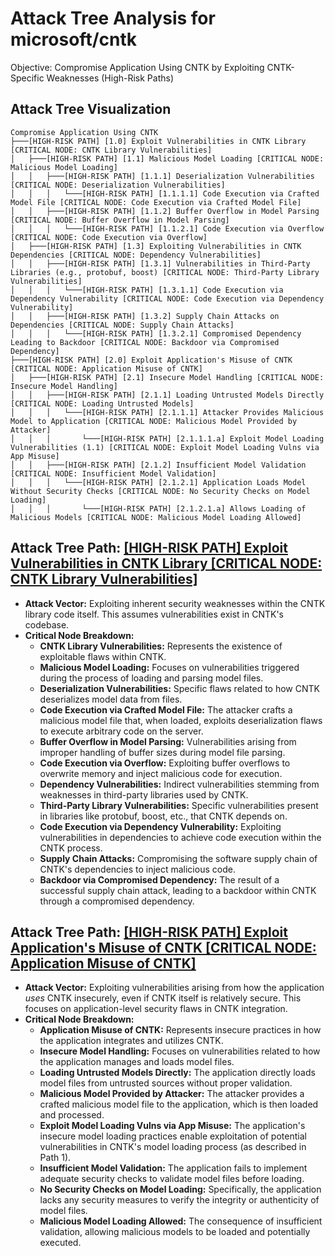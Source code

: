 # Attack Tree Analysis for microsoft/cntk

Objective: Compromise Application Using CNTK by Exploiting CNTK-Specific Weaknesses (High-Risk Paths)

## Attack Tree Visualization

```
Compromise Application Using CNTK
├───[HIGH-RISK PATH] [1.0] Exploit Vulnerabilities in CNTK Library [CRITICAL NODE: CNTK Library Vulnerabilities]
│   ├───[HIGH-RISK PATH] [1.1] Malicious Model Loading [CRITICAL NODE: Malicious Model Loading]
│   │   ├───[HIGH-RISK PATH] [1.1.1] Deserialization Vulnerabilities [CRITICAL NODE: Deserialization Vulnerabilities]
│   │   │   └───[HIGH-RISK PATH] [1.1.1.1] Code Execution via Crafted Model File [CRITICAL NODE: Code Execution via Crafted Model File]
│   │   ├───[HIGH-RISK PATH] [1.1.2] Buffer Overflow in Model Parsing [CRITICAL NODE: Buffer Overflow in Model Parsing]
│   │   │   └───[HIGH-RISK PATH] [1.1.2.1] Code Execution via Overflow [CRITICAL NODE: Code Execution via Overflow]
│   ├───[HIGH-RISK PATH] [1.3] Exploiting Vulnerabilities in CNTK Dependencies [CRITICAL NODE: Dependency Vulnerabilities]
│   │   ├───[HIGH-RISK PATH] [1.3.1] Vulnerabilities in Third-Party Libraries (e.g., protobuf, boost) [CRITICAL NODE: Third-Party Library Vulnerabilities]
│   │   │   └───[HIGH-RISK PATH] [1.3.1.1] Code Execution via Dependency Vulnerability [CRITICAL NODE: Code Execution via Dependency Vulnerability]
│   │   ├───[HIGH-RISK PATH] [1.3.2] Supply Chain Attacks on Dependencies [CRITICAL NODE: Supply Chain Attacks]
│   │   │   └───[HIGH-RISK PATH] [1.3.2.1] Compromised Dependency Leading to Backdoor [CRITICAL NODE: Backdoor via Compromised Dependency]
├───[HIGH-RISK PATH] [2.0] Exploit Application's Misuse of CNTK [CRITICAL NODE: Application Misuse of CNTK]
│   ├───[HIGH-RISK PATH] [2.1] Insecure Model Handling [CRITICAL NODE: Insecure Model Handling]
│   │   ├───[HIGH-RISK PATH] [2.1.1] Loading Untrusted Models Directly [CRITICAL NODE: Loading Untrusted Models]
│   │   │   └───[HIGH-RISK PATH] [2.1.1.1] Attacker Provides Malicious Model to Application [CRITICAL NODE: Malicious Model Provided by Attacker]
│   │   │       └───[HIGH-RISK PATH] [2.1.1.1.a] Exploit Model Loading Vulnerabilities (1.1) [CRITICAL NODE: Exploit Model Loading Vulns via App Misuse]
│   │   ├───[HIGH-RISK PATH] [2.1.2] Insufficient Model Validation [CRITICAL NODE: Insufficient Model Validation]
│   │   │   └───[HIGH-RISK PATH] [2.1.2.1] Application Loads Model Without Security Checks [CRITICAL NODE: No Security Checks on Model Loading]
│   │   │       └───[HIGH-RISK PATH] [2.1.2.1.a] Allows Loading of Malicious Models [CRITICAL NODE: Malicious Model Loading Allowed]
```

## Attack Tree Path: [[HIGH-RISK PATH] Exploit Vulnerabilities in CNTK Library [CRITICAL NODE: CNTK Library Vulnerabilities]](./attack_tree_paths/_high-risk_path__exploit_vulnerabilities_in_cntk_library__critical_node_cntk_library_vulnerabilities_454e5fb8.md)

* **Attack Vector:** Exploiting inherent security weaknesses within the CNTK library code itself. This assumes vulnerabilities exist in CNTK's codebase.
* **Critical Node Breakdown:**
    * **CNTK Library Vulnerabilities:**  Represents the existence of exploitable flaws within CNTK.
    * **Malicious Model Loading:**  Focuses on vulnerabilities triggered during the process of loading and parsing model files.
    * **Deserialization Vulnerabilities:**  Specific flaws related to how CNTK deserializes model data from files.
    * **Code Execution via Crafted Model File:**  The attacker crafts a malicious model file that, when loaded, exploits deserialization flaws to execute arbitrary code on the server.
    * **Buffer Overflow in Model Parsing:**  Vulnerabilities arising from improper handling of buffer sizes during model file parsing.
    * **Code Execution via Overflow:**  Exploiting buffer overflows to overwrite memory and inject malicious code for execution.
    * **Dependency Vulnerabilities:**  Indirect vulnerabilities stemming from weaknesses in third-party libraries used by CNTK.
    * **Third-Party Library Vulnerabilities:**  Specific vulnerabilities present in libraries like protobuf, boost, etc., that CNTK depends on.
    * **Code Execution via Dependency Vulnerability:**  Exploiting vulnerabilities in dependencies to achieve code execution within the CNTK process.
    * **Supply Chain Attacks:**  Compromising the software supply chain of CNTK's dependencies to inject malicious code.
    * **Backdoor via Compromised Dependency:**  The result of a successful supply chain attack, leading to a backdoor within CNTK through a compromised dependency.

## Attack Tree Path: [[HIGH-RISK PATH] Exploit Application's Misuse of CNTK [CRITICAL NODE: Application Misuse of CNTK]](./attack_tree_paths/_high-risk_path__exploit_application's_misuse_of_cntk__critical_node_application_misuse_of_cntk_.md)

* **Attack Vector:** Exploiting vulnerabilities arising from how the application *uses* CNTK insecurely, even if CNTK itself is relatively secure. This focuses on application-level security flaws in CNTK integration.
* **Critical Node Breakdown:**
    * **Application Misuse of CNTK:**  Represents insecure practices in how the application integrates and utilizes CNTK.
    * **Insecure Model Handling:**  Focuses on vulnerabilities related to how the application manages and loads model files.
    * **Loading Untrusted Models Directly:**  The application directly loads model files from untrusted sources without proper validation.
    * **Malicious Model Provided by Attacker:**  The attacker provides a crafted malicious model file to the application, which is then loaded and processed.
    * **Exploit Model Loading Vulns via App Misuse:**  The application's insecure model loading practices enable exploitation of potential vulnerabilities in CNTK's model loading process (as described in Path 1).
    * **Insufficient Model Validation:**  The application fails to implement adequate security checks to validate model files before loading.
    * **No Security Checks on Model Loading:**  Specifically, the application lacks any security measures to verify the integrity or authenticity of model files.
    * **Malicious Model Loading Allowed:**  The consequence of insufficient validation, allowing malicious models to be loaded and potentially executed.

